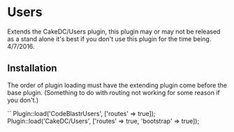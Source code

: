 # Users

Extends the CakeDC/Users plugin, this plugin may or may not be released as a stand alone it's best if you don't use this plugin for the time being. 4/7/2016.


## Installation

The order of plugin loading must have the extending plugin come before the base plugin.
(Something to do with routing not working for some reason if you don't.)


``
Plugin::load('CodeBlastrUsers', ['routes' => true]);
Plugin::load('CakeDC/Users', ['routes' => true, 'bootstrap' => true]);
```